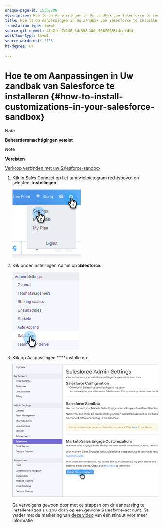 ```yaml
---
unique-page-id: 15368208
description: Hoe te om Aanpassingen in Uw zandbak van Salesforce te installeren - Marketo Dos - de Documentatie van het Product
title: Hoe te om Aanpassingen in Uw zandbak van Salesforce te installeren
translation-type: tm+mt
source-git-commit: 47b2fee7d146c3dc558d4bbb10070683f4cdfd3d
workflow-type: tm+mt
source-wordcount: '103'
ht-degree: 0%

---
```



# Hoe te om Aanpassingen in Uw zandbak van Salesforce te installeren {#how-to-install-customizations-in-your-salesforce-sandbox}

>[!NOTE]
>
>**Beheerdersmachtigingen vereist**

>[!NOTE]
>
>**Vereisten**
>
>[Verkoop verbinden met uw Salesforce-sandbox](http://docs.marketo.com/x/DYDq)

1. Klik in Sales Connect op het tandwielpictogram rechtsboven en selecteer **Instellingen**.

   ![](assets/one-3.png)

1. Klik onder Instellingen Admin op **Salesforce.**

   ![](assets/two-3.png)

1. Klik op Aanpassingen **** installeren.

   ![](assets/three-3.png)

   Ga vervolgens gewoon door met de stappen om de aanpassing te installeren zoals u zou doen op een gewone Salesforce-account. Ga verder met de markering van [deze video](http://docs.marketo.com/display/DOCS/Quick+Start+Videos+and+Tutorials#QuickStartVideosandTutorials-InstallingCustomizationsinSalesforce) van één minuut voor meer informatie.

